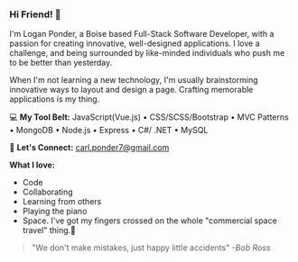 ### Hi Friend! 👋

I'm Logan Ponder, a Boise based Full-Stack Software Developer, with a passion for creating innovative, well-designed applications. I love a challenge, and being surrounded by like-minded individuals who push me to be better than yesterday.

When I'm not learning a new technology, I'm usually brainstorming innovative ways to layout and design a page. Crafting memorable applications is my thing.

 💻  **My Tool Belt:**  JavaScript(Vue.js) • CSS/SCSS/Bootstrap • MVC Patterns • MongoDB • Node.js • Express • C#/ .NET • MySQL

 :email: **Let's Connect:** carl.ponder7@gmail.com

 **What I love:**
*   Code
*   Collaborating 
*   Learning from others
*   Playing the piano    
*   Space. I've got my fingers crossed on the whole "commercial space travel" thing.:rocket: 


> "We don't make mistakes, just happy little accidents"
> *-Bob Ross*
<!--
**LoganPonder/LoganPonder** is a ✨ _special_ ✨ repository because its `README.md` (this file) appears on your GitHub profile.

Here are some ideas to get you started:

- 🔭 I’m currently working on ...
- 🌱 I’m currently learning ...
- 👯 I’m looking to collaborate on ...
- 🤔 I’m looking for help with ...
- 💬 Ask me about ...
- 📫 How to reach me: ...
- 😄 Pronouns: ...
- ⚡ Fun fact: ...
-->
